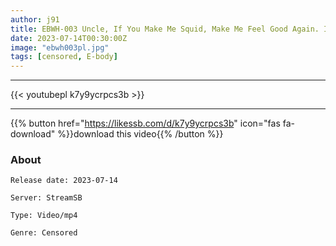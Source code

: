 ```yaml
---
author: j91
title: EBWH-003 Uncle, If You Make Me Squid, Make Me Feel Good Again. I Want To Have A Squid Confrontation With A Sweet Sadori Big Tits Kanau Arisu
date: 2023-07-14T00:30:00Z
image: "ebwh003pl.jpg"
tags: [censored, E-body]
---
```

___

{{< youtubepl k7y9ycrpcs3b >}}
___

{{% button href="https://likessb.com/d/k7y9ycrpcs3b" icon="fas fa-download" %}}download this video{{% /button %}}
### About

`Release date: 2023-07-14`

`Server: StreamSB`

`Type: Video/mp4`

`Genre:	Censored`
